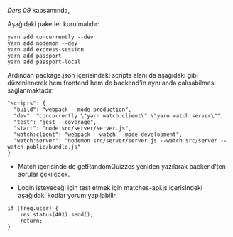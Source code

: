 *Ders 09* kapsamında,

Aşağıdaki paketler kurulmalıdır:

```
yarn add concurrently --dev
yarn add nodemon -–dev
yarn add express-session 
yarn add passport 
yarn add passport-local
```
Ardından package.json içerisindeki scripts alanı da aşağıdaki gibi düzenlenerek hem frontend hem de backend'in aynı anda çalışabilmesi sağlanmaktadır.
```
"scripts": {
  "build": "webpack --mode production",
  "dev": "concurrently \"yarn watch:client\" \"yarn watch:server\"",
  "test": "jest --coverage",
  "start": "node src/server/server.js",
  "watch:client": "webpack --watch --mode development",
  "watch:server": "nodemon src/server/server.js --watch src/server --watch public/bundle.js"
}
```
* Match içerisinde de getRandomQuizzes yeniden yazılarak backend'ten sorular çekilecek.

* Login isteyeceği için test etmek için matches-api.js içerisindeki aşağıdaki kodlar yorum yapılabilir.
```
if (!req.user) {
    res.status(401).send();
    return;
}
```